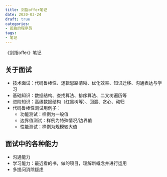 ```yaml
---
title: 剑指offer笔记
date: 2020-03-24
draft: true
categories:
- 孤独的程序员
tags:
- 笔记
---
```


《剑指offer》笔记

<!--more-->

## 关于面试

* 技术面试：代码鲁棒性、逻辑思路清晰、优化效率、知识迁移、沟通表达与学习
* 基础知识：数据结构、查找算法、排序算法、二叉树遍历等
* 进阶知识：高级数据结构（红黑树等）、回溯、贪心、动归
* 代码鲁棒性测试用例子：
    * 功能测试：样例为一般值
    * 边界值测试：样例为特殊情况/边界值
    * 性能测试：样例为规模较大值

## 面试中的各种能力

* 沟通能力
* 学习能力：最近看的书，做的项目，理解新概念并进行运用
* 多提问消除疑虑